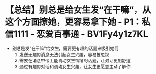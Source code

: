 # 【总结】别总是给女生发“在干嘛”，从这个方面撩她，更容易拿下她 - P1：私信1111 - 恋爱百事通 - BV1Fy4y1z7KL

-   别总是发“在干嘛”给女生，需要更有趣的话题来吸引她们
    1.  发送无趣的消息无法引起女生兴趣，容易被忽视
    2.  需要在消息中带上能调动女生情绪的话题，让对话更加舒适
    3.  通过有趣的对话和调动女生兴趣，让女生更愿意主动了解你
